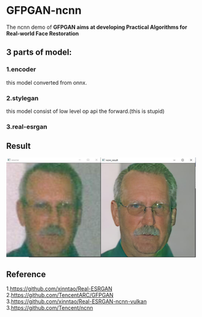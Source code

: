 # GFPGAN-ncnn  
The ncnn demo of **GFPGAN aims at developing Practical Algorithms for Real-world Face Restoration**  
## 3 parts of model:  
### 1.encoder  
this model converted from onnx.  
### 2.stylegan  
this model consist of low level op api the forward.(this is stupid)  
### 3.real-esrgan  

## Result 
![](result.jpg)  

## Reference  
1.https://github.com/xinntao/Real-ESRGAN  
2.https://github.com/TencentARC/GFPGAN  
3.https://github.com/xinntao/Real-ESRGAN-ncnn-vulkan  
3.https://github.com/Tencent/ncnn  

